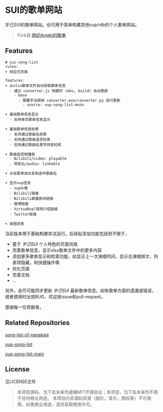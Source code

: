 # SUI的歌单网站

岁己SUI的歌单网站。也可用于简单构建其他vup/vtb的个人歌单网站。

> Fork自 [雨纪Ameki的歌单](https://www.ameki.online/)

## Features

```
# sui-song-list
rules:
+ 响应式页面

features:
+ 从xlsx歌单文件自动获取歌单信息
  - 通过 converter.js 构建时 (dev, build) 自动更新
    - base
      - 需要手动调用 converter.exe/converter.py 进行更新
        - source: vup-song-list-main

+ 基础歌单信息显示
  - 支持单页歌单信息显示

+ 基础歌单信息检索
  - 支持通过歌曲名检索
  - 支持通过歌曲语言检索
  - 支持通过歌曲名首字拼音检索

+ 歌曲音视频播放
  - Bilibili/video: playable
  - 网易云/audio: linkable

+ 点击歌单自动复制选中歌曲名

+ 显示vup信息
  - vup头像
  - Bilibili链接
  - Bilibili直播房间链接
  - 微博链接
  - VirtuaReal官网介绍链接
  - Twitter链接

+ 单图背景

```

当前版本用于基础构建并试运行。后续拟添加功能包括但不限于，

+ 基于 *岁己SUI* 个人特色的页面风格
+ 完善歌单信息，显示xlsx歌单文件中的更多内容
+ 添加更多歌单显示和检索功能，如显示上一次演唱时间，显示总演唱频次，列表项隐藏，和快捷操作等
+ 优化页面
+ 完善文档
+ ...

另外，会尽可能同步更新 *岁己SUI* 最新歌单信息。如有歌单方面的遗漏或错误，或者使用时出现BUG，欢迎发issue和pull-request。

感谢每一位贡献者。

## Related Repositories

[song-list-of-nanakaie](https://github.com/alan314m/song-list-of-nanakaie)

[vup-song-list](https://github.com/Akegarasu/vup-song-list)

[vup-song-list-main](https://github.com/Rndlab/vup-song-list-main)

## License

见LICENSE文件

> 本项目源码，当下及未来均遵循MIT开源协议；本项目，当下及未来均不用于任何商业用途。
> 本项目内非源码资源（图片，音乐，图标等）不可商用，如需商业用途，请另获取商用许可。
